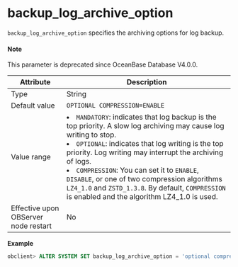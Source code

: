 backup_log_archive_option
==============================================

`backup_log_archive_option` specifies the archiving options for log backup.

<main id="notice" type='explain'>
  <h4>Note</h4>
  <p>This parameter is deprecated since OceanBase Database V4.0.0. </p>
</main>

| **Attribute** | **Description** |
|------------------|--------------------------|
| Type | String |
| Default value | `OPTIONAL COMPRESSION=ENABLE` |
| Value range | </li><li> `MANDATORY`: indicates that log backup is the top priority. A slow log archiving may cause log writing to stop.    </li><li> `OPTIONAL`: indicates that log writing is the top priority. Log writing may interrupt the archiving of logs.    </li><li> `COMPRESSION`: You can set it to `ENABLE`, `DISABLE`, or one of two compression algorithms `LZ4_1.0` and `ZSTD_1.3.8`. By default, `COMPRESSION` is enabled and the algorithm LZ4_1.0 is used.  |
| Effective upon OBServer node restart | No |

**Example**

```sql
obclient> ALTER SYSTEM SET backup_log_archive_option = 'optional compression= enable';
```

